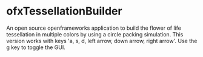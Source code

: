 ofxTessellationBuilder
======================

An open source openframeworks application to build the flower of life tessellation in multiple colors by using a circle packing simulation.  This version works with keys 'a, s, d, left arrow, down arrow, right arrow'.  Use the g key to toggle the GUI.